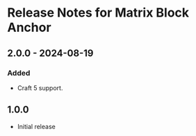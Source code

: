 # Release Notes for Matrix Block Anchor

## 2.0.0 - 2024-08-19

### Added

- Craft 5 support.

## 1.0.0
- Initial release
